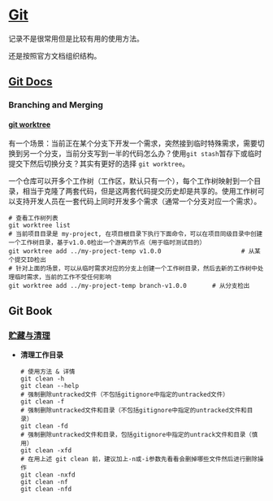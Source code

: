 # [Git](https://git-scm.com/book/zh/v2)

记录不是很常用但是比较有用的使用方法。

还是按照官方文档组织结构。

## [Git Docs](https://git-scm.com/docs)

### Branching and Merging

#### [git worktree](https://git-scm.com/docs/git-worktree)

有一个场景：当前正在某个分支下开发一个需求，突然接到临时特殊需求，需要切换到另一个分支，当前分支写到一半的代码怎么办？使用`git stash`暂存下或临时提交下然后切换分支？其实有更好的选择 `git worktree`。

一个仓库可以开多个工作树（工作区，默认只有一个），每个工作树映射到一个目录，相当于克隆了两套代码，但是这两套代码提交历史却是共享的。使用工作树可以支持开发人员在一套代码上同时开发多个需求（通常一个分支对应一个需求）。

```shell
# 查看工作树列表
git worktree list
# 当前项目目录是 my-project, 在项目根目录下执行下面命令，可以在项目同级目录中创建一个工作树目录，基于v1.0.0检出一个游离的节点（用于临时测试目的）
git worktree add ../my-project-temp v1.0.0                      # 从某个提交ID检出
# 针对上面的场景，可以从临时需求对应的分支上创建一个工作树目录，然后去新的工作树中处理临时需求，当前的工作不受任何影响
git worktree add ../my-project-temp branch-v1.0.0       # 从分支检出
```

## Git Book

### [贮藏与清理](https://git-scm.com/book/zh/v2/Git-工具-贮藏与清理)

+ **清理工作目录**

  ```shell
  # 使用方法 & 详情
  git clean -h
  git clean --help
  # 强制删除untracked文件（不包括gitignore中指定的untracked文件）
  git clean -f
  # 强制删除untracked文件和目录（不包括gitignore中指定的untracked文件和目录）
  git clean -fd
  # 强制删除untracked文件和目录，包括gitignore中指定的untrack文件和目录（慎用）
  git clean -xfd
  # 在用上述 git clean 前，建议加上-n或-i参数先看看会删掉哪些文件然后进行删除操作
  git clean -nxfd
  git clean -nf
  git clean -nfd
  ```



